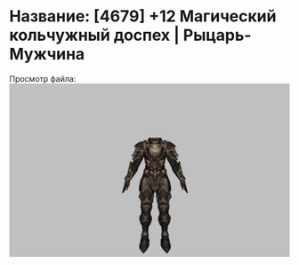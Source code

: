 # Название: [4679] +12 Магический кольчужный доспех | Рыцарь-Мужчина

Просмотр файла:
![p000006.png](p000006.png)